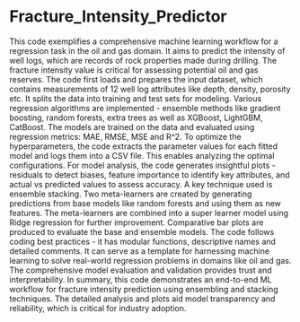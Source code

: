 # Fracture_Intensity_Predictor
This code exemplifies a comprehensive machine learning workflow for a regression task in the oil and gas domain. It aims to predict the intensity of well logs, which are records of rock properties made during drilling. The fracture intensity value is critical for assessing potential oil and gas reserves.
The code first loads and prepares the input dataset, which contains measurements of 12 well log attributes like depth, density, porosity etc. It splits the data into training and test sets for modeling.
Various regression algorithms are implemented - ensemble methods like gradient boosting, random forests, extra trees as well as XGBoost, LightGBM, CatBoost. The models are trained on the data and evaluated using regression metrics: MAE, RMSE, MSE and R^2.
To optimize the hyperparameters, the code extracts the parameter values for each fitted model and logs them into a CSV file. This enables analyzing the optimal configurations.
For model analysis, the code generates insightful plots - residuals to detect biases, feature importance to identify key attributes, and actual vs predicted values to assess accuracy.
A key technique used is ensemble stacking. Two meta-learners are created by generating predictions from base models like random forests and using them as new features. The meta-learners are combined into a super learner model using Ridge regression for further improvement. Comparative bar plots are produced to evaluate the base and ensemble models.
The code follows coding best practices - it has modular functions, descriptive names and detailed comments. It can serve as a template for harnessing machine learning to solve real-world regression problems in domains like oil and gas. The comprehensive model evaluation and validation provides trust and interpretability.
In summary, this code demonstrates an end-to-end ML workflow for fracture intensity prediction using ensembling and stacking techniques. The detailed analysis and plots aid model transparency and reliability, which is critical for industry adoption.

